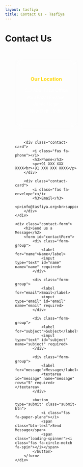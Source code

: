 ```yaml
---
layout: tasfiya
title: Contact Us - Tasfiya
---
```


<div class="islamic-decoration">
    <h1>Contact Us</h1>
</div>

<div class="contact-content">
    <div class="contact-info">
        <div class="contact-card">
            <i class="fas fa-map-marker-alt"></i>
            <h3>Our Location</h3>
            <p>SIO Abul Fazal Office<br>Abul Fazal Enclave, Jamia Nagar<br>New Delhi, India</p>
        </div>

        <div class="contact-card">
            <i class="fas fa-phone"></i>
            <h3>Phone</h3>
            <p>+91 XXX XXX XXXX<br>+91 XXX XXX XXXX</p>
        </div>

        <div class="contact-card">
            <i class="fas fa-envelope"></i>
            <h3>Email</h3>
            <p>info@tasfiya.org<br>support@tasfiya.org</p>
        </div>
    </div>

    <div class="contact-form">
        <h2>Send us a Message</h2>
        <form id="contactForm">
            <div class="form-group">
                <label for="name">Name</label>
                <input type="text" id="name" name="name" required>
            </div>

            <div class="form-group">
                <label for="email">Email</label>
                <input type="email" id="email" name="email" required>
            </div>

            <div class="form-group">
                <label for="subject">Subject</label>
                <input type="text" id="subject" name="subject" required>
            </div>

            <div class="form-group">
                <label for="message">Message</label>
                <textarea id="message" name="message" rows="5" required></textarea>
            </div>

            <button type="submit" class="submit-btn">
                <i class="fas fa-paper-plane"></i>
                <span class="btn-text">Send Message</span>
                <span class="loading-spinner"><i class="fas fa-circle-notch fa-spin"></i></span>
            </button>
        </form>
    </div>
</div>

<style>
.contact-content {
    display: grid;
    grid-template-columns: 1fr 1fr;
    gap: 2rem;
    padding: 2rem;
}

.contact-info {
    display: grid;
    gap: 1.5rem;
}

.contact-card {
    background: rgba(255, 255, 255, 0.03);
    padding: 2rem;
    border-radius: 15px;
    text-align: center;
    backdrop-filter: blur(10px);
    transition: transform 0.3s ease;
}

.contact-card:hover {
    transform: translateY(-5px);
}

.contact-card i {
    font-size: 2rem;
    color: #ffd700;
    margin-bottom: 1rem;
}

.contact-card h3 {
    color: #ffd700;
    margin-bottom: 1rem;
}

.contact-card p {
    color: rgba(255, 255, 255, 0.9);
    line-height: 1.6;
}

.contact-form {
    background: rgba(255, 255, 255, 0.03);
    padding: 2rem;
    border-radius: 15px;
    backdrop-filter: blur(10px);
}

.contact-form h2 {
    color: #ffd700;
    margin-bottom: 2rem;
    text-align: center;
}

.form-group {
    margin-bottom: 1.5rem;
}

.form-group label {
    display: block;
    color: rgba(255, 255, 255, 0.9);
    margin-bottom: 0.5rem;
}

.form-group input,
.form-group textarea {
    width: 100%;
    padding: 0.8rem;
    background: rgba(0, 0, 0, 0.2);
    border: 1px solid rgba(255, 215, 0, 0.2);
    border-radius: 8px;
    color: white;
    transition: border-color 0.3s ease;
}

.form-group input:focus,
.form-group textarea:focus {
    outline: none;
    border-color: #ffd700;
}

.submit-btn {
    position: relative;
    overflow: hidden;
    width: 100%;
    padding: 1rem;
    background: rgba(255, 215, 0, 0.1);
    border: 1px solid #ffd700;
    border-radius: 8px;
    color: #ffd700;
    font-size: 1.1rem;
    cursor: pointer;
    transition: all 0.3s ease;
    display: flex;
    align-items: center;
    justify-content: center;
    gap: 0.5rem;
}

.submit-btn:hover {
    background: rgba(255, 215, 0, 0.2);
}

.submit-btn .loading-spinner {
    display: none;
    position: absolute;
}

.submit-btn.loading .btn-text,
.submit-btn.loading .fa-paper-plane {
    visibility: hidden;
}

.submit-btn.loading .loading-spinner {
    display: inline-block;
}

.form-group input:not(:placeholder-shown):valid,
.form-group textarea:not(:placeholder-shown):valid {
    border-color: rgba(0, 255, 0, 0.3);
    background: rgba(0, 255, 0, 0.05);
}

.form-group input:not(:placeholder-shown):invalid,
.form-group textarea:not(:placeholder-shown):invalid {
    border-color: rgba(255, 0, 0, 0.3);
    background: rgba(255, 0, 0, 0.05);
}

.success-message,
.error-message {
    display: none;
    padding: 1rem;
    border-radius: 8px;
    margin-top: 1rem;
    text-align: center;
}

.success-message {
    background: rgba(0, 255, 0, 0.1);
    border: 1px solid rgba(0, 255, 0, 0.3);
    color: #90EE90;
}

.error-message {
    background: rgba(255, 0, 0, 0.1);
    border: 1px solid rgba(255, 0, 0, 0.3);
    color: #FFB6C1;
}

@media (max-width: 768px) {
    .contact-content {
        grid-template-columns: 1fr;
    }
    
    .contact-card,
    .contact-form {
        padding: 1.5rem;
    }
}
</style>

<script>
document.addEventListener('DOMContentLoaded', function() {
    const contactForm = document.getElementById('contactForm');
    const submitBtn = contactForm.querySelector('.submit-btn');
    
    contactForm.addEventListener('submit', function(e) {
        e.preventDefault();
        submitBtn.classList.add('loading');
        
        // Simulate form submission delay
        setTimeout(() => {
            submitBtn.classList.remove('loading');
            showMessage('success', 'Thank you for your message. We will get back to you soon!');
            contactForm.reset();
        }, 1500);
    });
    
    function showMessage(type, text) {
        const messageDiv = document.createElement('div');
        messageDiv.className = type === 'success' ? 'success-message' : 'error-message';
        messageDiv.textContent = text;
        
        const existingMessage = contactForm.querySelector('.success-message, .error-message');
        if (existingMessage) {
            existingMessage.remove();
        }
        
        contactForm.appendChild(messageDiv);
        messageDiv.style.display = 'block';
        
        setTimeout(() => {
            messageDiv.style.opacity = '0';
            messageDiv.style.transition = 'opacity 0.5s ease';
            setTimeout(() => messageDiv.remove(), 500);
        }, 3000);
    }
});
</script> 